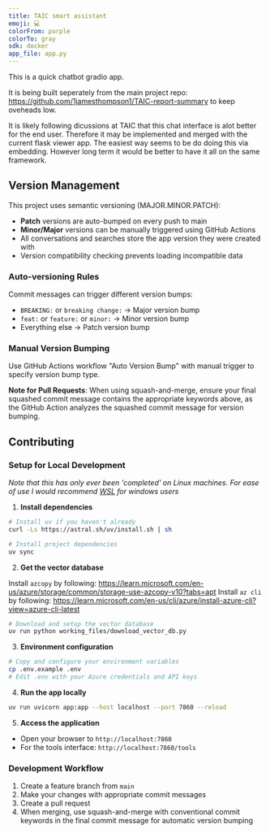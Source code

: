```yaml
---
title: TAIC smart assistant
emoji: 💻
colorFrom: purple
colorTo: gray
sdk: docker
app_file: app.py
---
```

This is a quick chatbot gradio app. 

It is being built seperately from the main project repo: https://github.com/1jamesthompson1/TAIC-report-summary to keep oveheads low.

It is likely following dicussions at TAIC that this chat interface is alot better for the end user. Therefore it may be implemented and merged with the current flask viewer app. The easiest way seems to be do doing this via embedding. However long term it would be better to have it all on the same framework.

## Version Management

This project uses semantic versioning (MAJOR.MINOR.PATCH):

- **Patch** versions are auto-bumped on every push to main
- **Minor/Major** versions can be manually triggered using GitHub Actions
- All conversations and searches store the app version they were created with
- Version compatibility checking prevents loading incompatible data

### Auto-versioning Rules

Commit messages can trigger different version bumps:

- `BREAKING:` or `breaking change:` → Major version bump
- `feat:` or `feature:` or `minor:` → Minor version bump  
- Everything else → Patch version bump

### Manual Version Bumping

Use GitHub Actions workflow "Auto Version Bump" with manual trigger to specify version bump type.

**Note for Pull Requests**: When using squash-and-merge, ensure your final squashed commit message contains the appropriate keywords above, as the GitHub Action analyzes the squashed commit message for version bumping.

## Contributing

### Setup for Local Development

_Note that this has only ever been 'completed' on Linux machines. For ease of use I would recommend [WSL](https://learn.microsoft.com/en-us/windows/wsl/about) for windows users_

1. **Install dependencies**

```bash
# Install uv if you haven't already
curl -Ls https://astral.sh/uv/install.sh | sh

# Install project dependencies
uv sync
```

2. **Get the vector database**

Install `azcopy` by following: https://learn.microsoft.com/en-us/azure/storage/common/storage-use-azcopy-v10?tabs=apt
Install `az cli` by following: https://learn.microsoft.com/en-us/cli/azure/install-azure-cli?view=azure-cli-latest

```bash
# Download and setup the vector database
uv run python working_files/download_vector_db.py
```

3. **Environment configuration**

```bash
# Copy and configure your environment variables
cp .env.example .env
# Edit .env with your Azure credentials and API keys
```

4. **Run the app locally**

```bash
uv run uvicorn app:app --host localhost --port 7860 --reload
```

5. **Access the application**
- Open your browser to `http://localhost:7860`
- For the tools interface: `http://localhost:7860/tools`

### Development Workflow

1. Create a feature branch from `main`
2. Make your changes with appropriate commit messages
3. Create a pull request
4. When merging, use squash-and-merge with conventional commit keywords in the final commit message for automatic version bumping